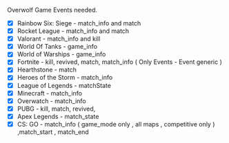 Overwolf Game Events needed.

- [x] Rainbow Six: Siege - match_info and match
- [x] Rocket League - match_info and match
- [x] Valorant - match_info and kill
- [x] World Of Tanks - game_info
- [x] World of Warships - game_info
- [x] Fortnite - kill, revived, match, match_info ( Only Events - Event generic )
- [x] Hearthstone - match
- [x] Heroes of the Storm - match_info
- [x] League of Legends - matchState
- [x] Minecraft - match_info
- [x] Overwatch - match_info
- [x] PUBG - kill, match, revived,
- [x] Apex Legends - match_state
- [x] CS: GO - match_info ( game_mode only , all maps , competitive only ) ,match_start , match_end
